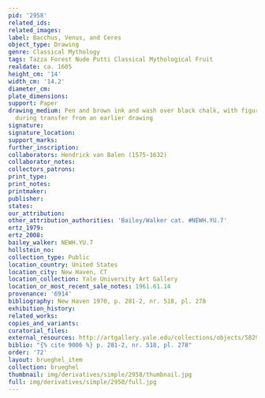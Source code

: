 ```yaml
---
pid: '2958'
related_ids: 
related_images: 
label: Bacchus, Venus, and Ceres
object_type: Drawing
genre: Classical Mythology
tags: Tazza Forest Nude Putti Classical Mythological Fruit
realdate: ca. 1605
height_cm: '14'
width_cm: '14.2'
diameter_cm: 
plate_dimensions: 
support: Paper
drawing_medium: Pen and brown ink and wash over black chalk, with figures indented
  during transfer from an earlier drawing
signature: 
signature_location: 
support_marks: 
further_inscription: 
collaborators: Hendrick van Balen (1575-1632)
collaborator_notes: 
collectors_patrons: 
print_type: 
print_notes: 
printmaker: 
publisher: 
states: 
our_attribution: 
other_attribution_authorities: 'Bailey/Walker cat. #NEWH.YU.7'
ertz_1979: 
ertz_2008: 
bailey_walker: NEWH.YU.7
hollstein_no: 
collection_type: Public
location_country: United States
location_city: New Haven, CT
location_collection: Yale University Art Gallery
location_or_most_recent_sale_notes: 1961.61.14
provenance: '6914'
bibliography: New Haven 1970, p. 281-2, nr. 518, pl. 278
exhibition_history: 
related_works: 
copies_and_variants: 
curatorial_files: 
external_resources: http://artgallery.yale.edu/collections/objects/58291
biblio: "{% cite 9006 %} p. 281-2, nr. 518, pl. 278"
order: '72'
layout: brueghel_item
collection: brueghel
thumbnail: img/derivatives/simple/2958/thumbnail.jpg
full: img/derivatives/simple/2958/full.jpg
---
```

